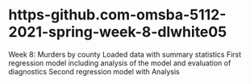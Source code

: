 # https-github.com-omsba-5112-2021-spring-week-8-dlwhite05
Week 8: Murders by county
Loaded data with summary statistics
First regression model including analysis of the model and evaluation of diagnostics
Second regression model with Analysis